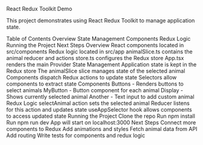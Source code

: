 React Redux Toolkit Demo

This project demonstrates using React Redux Toolkit to manage application state.

Table of Contents
Overview
State Management
Components
Redux Logic
Running the Project
Next Steps
Overview
React components located in src/components
Redux logic located in src/app
animalSlice.ts contains the animal reducer and actions
store.ts configures the Redux store
App.tsx renders the main Provider
State Management
Application state is kept in the Redux store
The animalSlice slice manages state of the selected animal
Components dispatch Redux actions to update state
Selectors allow components to extract state
Components
Buttons - Renders buttons to select animals
MyButton - Button component for each animal
Display - Shows currently selected animal
Another - Text input to add custom animal
Redux Logic
selectAnimal action sets the selected animal
Reducer listens for this action and updates state
useAppSelector hook allows components to access updated state
Running the Project
Clone the repo
Run npm install
Run npm run dev
App will start on localhost:3000
Next Steps
Connect more components to Redux
Add animations and styles
Fetch animal data from API
Add routing
Write tests for components and redux logic

